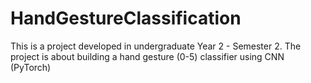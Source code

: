 # HandGestureClassification

This is a project developed in undergraduate Year 2 - Semester 2. The project is about building a hand gesture (0-5) classifier using CNN (PyTorch)
